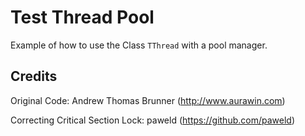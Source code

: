 # Test Thread Pool

Example of how to use the Class `TThread` with a pool manager.

## Credits

Original Code: Andrew Thomas Brunner (http://www.aurawin.com)

Correcting Critical Section Lock: paweld (https://github.com/paweld)
